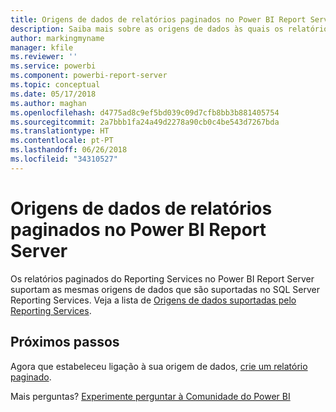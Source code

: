 ```yaml
---
title: Origens de dados de relatórios paginados no Power BI Report Server
description: Saiba mais sobre as origens de dados às quais os relatórios paginados (.rdl) podem estabelecer ligação no Power BI Report Server.
author: markingmyname
manager: kfile
ms.reviewer: ''
ms.service: powerbi
ms.component: powerbi-report-server
ms.topic: conceptual
ms.date: 05/17/2018
ms.author: maghan
ms.openlocfilehash: d4775ad8c9ef5bd039c09d7cfb8bb3b881405754
ms.sourcegitcommit: 2a7bbb1fa24a49d2278a90cb0c4be543d7267bda
ms.translationtype: HT
ms.contentlocale: pt-PT
ms.lasthandoff: 06/26/2018
ms.locfileid: "34310527"
---
```

# <a name="paginated-report-data-sources--in-power-bi-report-server"></a>Origens de dados de relatórios paginados no Power BI Report Server
Os relatórios paginados do Reporting Services no Power BI Report Server suportam as mesmas origens de dados que são suportadas no SQL Server Reporting Services. Veja a lista de [Origens de dados suportadas pelo Reporting Services](https://docs.microsoft.com/sql/reporting-services/report-data/data-sources-supported-by-reporting-services-ssrs).

## <a name="next-steps"></a>Próximos passos
Agora que estabeleceu ligação à sua origem de dados, [crie um relatório paginado](quickstart-create-paginated-report.md).  


Mais perguntas? [Experimente perguntar à Comunidade do Power BI](https://community.powerbi.com/)

